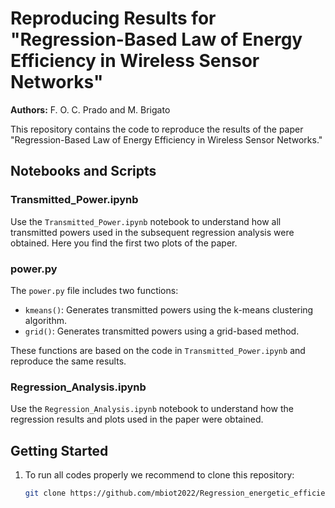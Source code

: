 # Reproducing Results for "Regression-Based Law of Energy Efficiency in Wireless Sensor Networks"

**Authors:** F. O. C. Prado and M. Brigato

This repository contains the code to reproduce the results of the paper "Regression-Based Law of Energy Efficiency in Wireless Sensor Networks."

## Notebooks and Scripts

### Transmitted_Power.ipynb
Use the `Transmitted_Power.ipynb` notebook to understand how all transmitted powers used in the subsequent regression analysis were obtained. Here you find the first two plots of the paper. 

### power.py
The `power.py` file includes two functions:
- `kmeans()`: Generates transmitted powers using the k-means clustering algorithm.
- `grid()`: Generates transmitted powers using a grid-based method.

These functions are based on the code in `Transmitted_Power.ipynb` and reproduce the same results.

### Regression_Analysis.ipynb
Use the `Regression_Analysis.ipynb` notebook to understand how the regression results and plots used in the paper were obtained.

## Getting Started

1. To run all codes properly we recommend to clone this repository:
   ```bash
   git clone https://github.com/mbiot2022/Regression_energetic_efficiency.git


